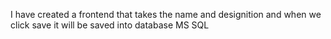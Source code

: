I have created a frontend that takes the name and designition and when we click save it will be saved into database MS SQL
